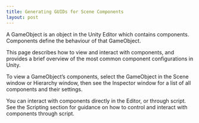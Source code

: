 ```yaml
---
title: Generating GUIDs for Scene Components
layout: post
---
```


A GameObject
 is an object in the Unity Editor which contains components. Components define the behaviour of that GameObject.

This page describes how to view and interact with components, and provides a brief overview of the most common component configurations in Unity.

To view a GameObject’s components, select the GameObject in the Scene
 window or Hierarchy window, then see the Inspector
 window for a list of all components and their settings.

You can interact with components directly in the Editor, or through script. See the Scripting section for guidance on how to control and interact with components through script.
